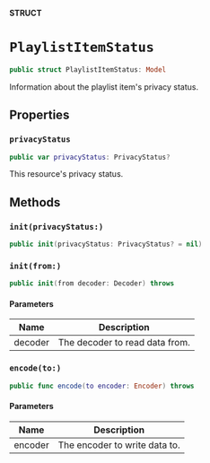 **STRUCT**

# `PlaylistItemStatus`

```swift
public struct PlaylistItemStatus: Model
```

Information about the playlist item's privacy status.

## Properties
### `privacyStatus`

```swift
public var privacyStatus: PrivacyStatus?
```

This resource's privacy status.

## Methods
### `init(privacyStatus:)`

```swift
public init(privacyStatus: PrivacyStatus? = nil)
```

### `init(from:)`

```swift
public init(from decoder: Decoder) throws
```

#### Parameters

| Name | Description |
| ---- | ----------- |
| decoder | The decoder to read data from. |

### `encode(to:)`

```swift
public func encode(to encoder: Encoder) throws
```

#### Parameters

| Name | Description |
| ---- | ----------- |
| encoder | The encoder to write data to. |